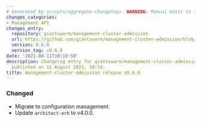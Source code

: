 ```yaml
---
# Generated by scripts/aggregate-changelogs. WARNING: Manual edits to this files will be overwritten.
changes_categories:
- Management API
changes_entry:
  repository: giantswarm/management-cluster-admission
  url: https://github.com/giantswarm/management-cluster-admission/blob/master/CHANGELOG.md#060---2021-08-11
  version: 0.6.0
  version_tag: v0.6.0
date: '2021-08-11T18:19:50'
description: Changelog entry for giantswarm/management-cluster-admission version 0.6.0,
  published on 11 August 2021, 18:19.
title: management-cluster-admission release v0.6.0
---
```


### Changed
- Migrate to configuration management.
- Update `architect-orb` to v4.0.0.
